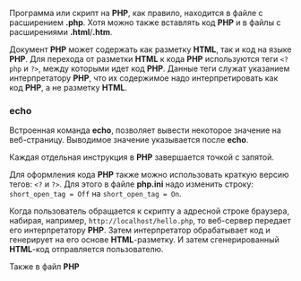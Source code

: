 Программа или скрипт на **PHP**, как правило, находится в файле с расширением **.php**. Хотя можно также вставлять код **PHP** и в файлы с расширениями **.html**/**.htm**.

Документ **PHP** может содержать как разметку **HTML**, так и код на языке **PHP**. Для перехода от разметки **HTML** к кода **PHP** используются теги ```<?php``` и ```?>```, между которыми идет код **PHP**. Данные теги служат указанием интерпретатору **PHP**, что их содержимое надо интерпретировать как код **PHP**, а не разметку **HTML**.

### echo
Встроенная команда **echo**, позволяет вывести некоторое значение на веб-страницу. Выводимое значение указывается после **echo**.

Каждая отдельная инструкция в **PHP** завершается точкой с запятой.

Для оформления кода **PHP** также можно использовать краткую версию тегов: ```<?``` и ```?>```. Для этого в файле **php.ini** надо изменить строку: ```short_open_tag = Off``` на ```short_open_tag = On```.

Когда пользователь обращается к скрипту а адресной строке браузера, набирая, например, ```http://localhost/hello.php```, то веб-сервер передает его интерпретатору **PHP**. Затем интерпретатор обрабатывает код и генерирует на его основе **HTML**-разметку. И затем сгенерированный **HTML**-код отправляется пользователю.

Также в файл **PHP**
